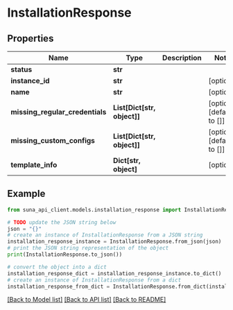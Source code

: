 # InstallationResponse


## Properties

Name | Type | Description | Notes
------------ | ------------- | ------------- | -------------
**status** | **str** |  | 
**instance_id** | **str** |  | [optional] 
**name** | **str** |  | [optional] 
**missing_regular_credentials** | **List[Dict[str, object]]** |  | [optional] [default to []]
**missing_custom_configs** | **List[Dict[str, object]]** |  | [optional] [default to []]
**template_info** | **Dict[str, object]** |  | [optional] 

## Example

```python
from suna_api_client.models.installation_response import InstallationResponse

# TODO update the JSON string below
json = "{}"
# create an instance of InstallationResponse from a JSON string
installation_response_instance = InstallationResponse.from_json(json)
# print the JSON string representation of the object
print(InstallationResponse.to_json())

# convert the object into a dict
installation_response_dict = installation_response_instance.to_dict()
# create an instance of InstallationResponse from a dict
installation_response_from_dict = InstallationResponse.from_dict(installation_response_dict)
```
[[Back to Model list]](../README.md#documentation-for-models) [[Back to API list]](../README.md#documentation-for-api-endpoints) [[Back to README]](../README.md)


